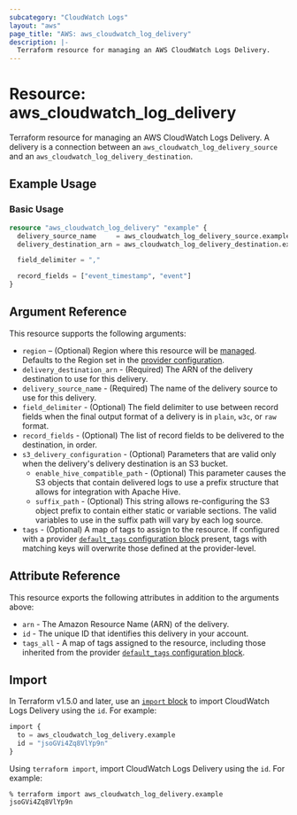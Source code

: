 ```yaml
---
subcategory: "CloudWatch Logs"
layout: "aws"
page_title: "AWS: aws_cloudwatch_log_delivery"
description: |-
  Terraform resource for managing an AWS CloudWatch Logs Delivery.
---
```


# Resource: aws_cloudwatch_log_delivery

Terraform resource for managing an AWS CloudWatch Logs Delivery. A delivery is a connection between an `aws_cloudwatch_log_delivery_source` and an `aws_cloudwatch_log_delivery_destination`.

## Example Usage

### Basic Usage

```terraform
resource "aws_cloudwatch_log_delivery" "example" {
  delivery_source_name     = aws_cloudwatch_log_delivery_source.example.name
  delivery_destination_arn = aws_cloudwatch_log_delivery_destination.example.arn

  field_delimiter = ","

  record_fields = ["event_timestamp", "event"]
}
```

## Argument Reference

This resource supports the following arguments:

* `region` – (Optional) Region where this resource will be [managed](https://docs.aws.amazon.com/general/latest/gr/rande.html#regional-endpoints). Defaults to the Region set in the [provider configuration](https://registry.terraform.io/providers/hashicorp/aws/latest/docs#aws-configuration-reference).
* `delivery_destination_arn` - (Required) The ARN of the delivery destination to use for this delivery.
* `delivery_source_name` - (Required) The name of the delivery source to use for this delivery.
* `field_delimiter` - (Optional) The field delimiter to use between record fields when the final output format of a delivery is in `plain`, `w3c`, or `raw` format.
* `record_fields` - (Optional) The list of record fields to be delivered to the destination, in order.
* `s3_delivery_configuration` - (Optional) Parameters that are valid only when the delivery's delivery destination is an S3 bucket.
    * `enable_hive_compatible_path` - (Optional) This parameter causes the S3 objects that contain delivered logs to use a prefix structure that allows for integration with Apache Hive.
    * `suffix_path` - (Optional) This string allows re-configuring the S3 object prefix to contain either static or variable sections. The valid variables to use in the suffix path will vary by each log source.
* `tags` - (Optional) A map of tags to assign to the resource. If configured with a provider [`default_tags` configuration block](https://registry.terraform.io/providers/hashicorp/aws/latest/docs#default_tags-configuration-block) present, tags with matching keys will overwrite those defined at the provider-level.

## Attribute Reference

This resource exports the following attributes in addition to the arguments above:

* `arn` - The Amazon Resource Name (ARN) of the delivery.
* `id` - The unique ID that identifies this delivery in your account.
* `tags_all` - A map of tags assigned to the resource, including those inherited from the provider [`default_tags` configuration block](https://registry.terraform.io/providers/hashicorp/aws/latest/docs#default_tags-configuration-block).

## Import

In Terraform v1.5.0 and later, use an [`import` block](https://developer.hashicorp.com/terraform/language/import) to import CloudWatch Logs Delivery using the `id`. For example:

```terraform
import {
  to = aws_cloudwatch_log_delivery.example
  id = "jsoGVi4Zq8VlYp9n"
}
```

Using `terraform import`, import CloudWatch Logs Delivery using the `id`. For example:

```console
% terraform import aws_cloudwatch_log_delivery.example jsoGVi4Zq8VlYp9n
```
